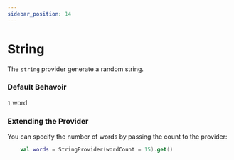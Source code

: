 ```yaml
---
sidebar_position: 14
---
```


# String

The `string` provider generate a random string.

### Default Behavoir

`1` word

### Extending the Provider

You can specify the number of words by passing the count to the provider:

```kotlin
    val words = StringProvider(wordCount = 15).get()
```

